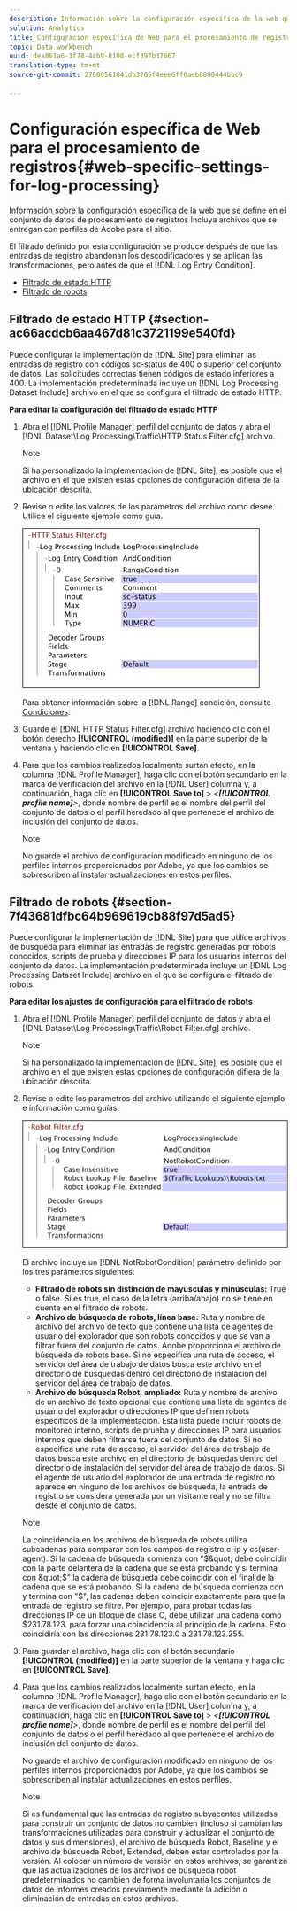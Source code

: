 ```yaml
---
description: Información sobre la configuración específica de la web que se define en el conjunto de datos de procesamiento de registros Incluya archivos que se entregan con perfiles de Adobe para el sitio.
solution: Analytics
title: Configuración específica de Web para el procesamiento de registros
topic: Data workbench
uuid: dea861a6-3f78-4cb9-8108-ecf397b37667
translation-type: tm+mt
source-git-commit: 27600561841db3705f4eee6ff0aeb8890444bbc9

---
```



# Configuración específica de Web para el procesamiento de registros{#web-specific-settings-for-log-processing}

Información sobre la configuración específica de la web que se define en el conjunto de datos de procesamiento de registros Incluya archivos que se entregan con perfiles de Adobe para el sitio.

El filtrado definido por esta configuración se produce después de que las entradas de registro abandonan los descodificadores y se aplican las transformaciones, pero antes de que el [!DNL Log Entry Condition].

* [Filtrado de estado HTTP](../../../home/c-dataset-const-proc/c-config-web-data/c-web-spec-log-proc.md#section-ac66acdcb6aa467d81c3721199e540fd)
* [Filtrado de robots](../../../home/c-dataset-const-proc/c-config-web-data/c-web-spec-log-proc.md#section-7f43681dfbc64b969619cb88f97d5ad5)

## Filtrado de estado HTTP {#section-ac66acdcb6aa467d81c3721199e540fd}

Puede configurar la implementación de [!DNL Site] para eliminar las entradas de registro con códigos sc-status de 400 o superior del conjunto de datos. Las solicitudes correctas tienen códigos de estado inferiores a 400. La implementación predeterminada incluye un [!DNL Log Processing Dataset Include] archivo en el que se configura el filtrado de estado HTTP.

**Para editar la configuración del filtrado de estado HTTP**

1. Abra el [!DNL Profile Manager] perfil del conjunto de datos y abra el [!DNL Dataset\Log Processing\Traffic\HTTP Status Filter.cfg] archivo.

   >[!NOTE]
   >
   >Si ha personalizado la implementación de [!DNL Site], es posible que el archivo en el que existen estas opciones de configuración difiera de la ubicación descrita.

1. Revise o edite los valores de los parámetros del archivo como desee. Utilice el siguiente ejemplo como guía.

   ![](assets/cfg_WebParameters_HTTPStatusFilter.png)

   Para obtener información sobre la [!DNL Range] condición, consulte [Condiciones](../../../home/c-dataset-const-proc/c-conditions/c-abt-cond.md).

1. Guarde el [!DNL HTTP Status Filter.cfg] archivo haciendo clic con el botón derecho **[!UICONTROL (modified)]** en la parte superior de la ventana y haciendo clic en **[!UICONTROL Save]**.

1. Para que los cambios realizados localmente surtan efecto, en la columna [!DNL Profile Manager], haga clic con el botón secundario en la marca de verificación del archivo en la [!DNL User] columna y, a continuación, haga clic en **[!UICONTROL Save to]** > *&lt;**[!UICONTROL profile name]**>*, donde nombre de perfil es el nombre del perfil del conjunto de datos o el perfil heredado al que pertenece el archivo de inclusión del conjunto de datos.

   >[!NOTE]
   >
   >No guarde el archivo de configuración modificado en ninguno de los perfiles internos proporcionados por Adobe, ya que los cambios se sobrescriben al instalar actualizaciones en estos perfiles.

## Filtrado de robots {#section-7f43681dfbc64b969619cb88f97d5ad5}

Puede configurar la implementación de [!DNL Site] para que utilice archivos de búsqueda para eliminar las entradas de registro generadas por robots conocidos, scripts de prueba y direcciones IP para los usuarios internos del conjunto de datos. La implementación predeterminada incluye un [!DNL Log Processing Dataset Include] archivo en el que se configura el filtrado de robots.

**Para editar los ajustes de configuración para el filtrado de robots**

1. Abra el [!DNL Profile Manager] perfil del conjunto de datos y abra el [!DNL Dataset\Log Processing\Traffic\Robot Filter.cfg] archivo.

   >[!NOTE]
   >
   >Si ha personalizado la implementación de [!DNL Site], es posible que el archivo en el que existen estas opciones de configuración difiera de la ubicación descrita.

1. Revise o edite los parámetros del archivo utilizando el siguiente ejemplo e información como guías:

   ![](assets/cfg_WebParameters_RobotFilter.png)

   El archivo incluye un [!DNL NotRobotCondition] parámetro definido por los tres parámetros siguientes:

   * **Filtrado de robots sin distinción de mayúsculas y minúsculas:** True o false. Si es true, el caso de la letra (arriba/abajo) no se tiene en cuenta en el filtrado de robots.
   * **Archivo de búsqueda de robots, línea base:** Ruta y nombre de archivo del archivo de texto que contiene una lista de agentes de usuario del explorador que son robots conocidos y que se van a filtrar fuera del conjunto de datos. Adobe proporciona el archivo de búsqueda de robots base. Si no especifica una ruta de acceso, el servidor del área de trabajo de datos busca este archivo en el directorio de búsquedas dentro del directorio de instalación del servidor del área de trabajo de datos.
   * **Archivo de búsqueda Robot, ampliado:** Ruta y nombre de archivo de un archivo de texto opcional que contiene una lista de agentes de usuario del explorador o direcciones IP que definen robots específicos de la implementación. Esta lista puede incluir robots de monitoreo interno, scripts de prueba y direcciones IP para usuarios internos que deben filtrarse fuera del conjunto de datos. Si no especifica una ruta de acceso, el servidor del área de trabajo de datos busca este archivo en el directorio de búsquedas dentro del directorio de instalación del servidor del área de trabajo de datos.
   Si el agente de usuario del explorador de una entrada de registro no aparece en ninguno de los archivos de búsqueda, la entrada de registro se considera generada por un visitante real y no se filtra desde el conjunto de datos.

   >[!NOTE]
   >
   >La coincidencia en los archivos de búsqueda de robots utiliza subcadenas para comparar con los campos de registro c-ip y cs(user-agent). Si la cadena de búsqueda comienza con &quot;$&quot; debe coincidir con la parte delantera de la cadena que se está probando y si termina con &quot;$&quot; la cadena de búsqueda debe coincidir con el final de la cadena que se está probando. Si la cadena de búsqueda comienza con y termina con &quot;$&quot;, las cadenas deben coincidir exactamente para que la entrada de registro se filtre. Por ejemplo, para probar todas las direcciones IP de un bloque de clase C, debe utilizar una cadena como $231.78.123. para forzar una coincidencia al principio de la cadena. Esto coincidiría con las direcciones 231.78.123.0 a 231.78.123.255.

1. Para guardar el archivo, haga clic con el botón secundario **[!UICONTROL (modified)]** en la parte superior de la ventana y haga clic en **[!UICONTROL Save]**.

1. Para que los cambios realizados localmente surtan efecto, en la columna [!DNL Profile Manager], haga clic con el botón secundario en la marca de verificación del archivo en la [!DNL User] columna y, a continuación, haga clic en **[!UICONTROL Save to]** > *&lt;**[!UICONTROL profile name]**>*, donde nombre de perfil es el nombre del perfil del conjunto de datos o el perfil heredado al que pertenece el archivo de inclusión del conjunto de datos.

   No guarde el archivo de configuración modificado en ninguno de los perfiles internos proporcionados por Adobe, ya que los cambios se sobrescriben al instalar actualizaciones en estos perfiles.

   >[!NOTE]
   >
   >Si es fundamental que las entradas de registro subyacentes utilizadas para construir un conjunto de datos no cambien (incluso si cambian las transformaciones utilizadas para construir y actualizar el conjunto de datos y sus dimensiones), el archivo de búsqueda Robot, Baseline y el archivo de búsqueda Robot, Extended, deben estar controlados por la versión. Al colocar un número de versión en estos archivos, se garantiza que las actualizaciones de los archivos de búsqueda robot predeterminados no cambien de forma involuntaria los conjuntos de datos de informes creados previamente mediante la adición o eliminación de entradas en estos archivos.

